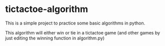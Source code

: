 # tictactoe-algorithm

This is a simple project to practice some basic algorithms in python.

This algorithm will either win or tie in a tictactoe game (and other games by just editing the winning function in algorithm.py)
